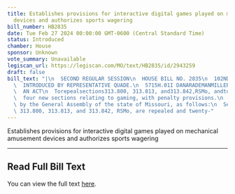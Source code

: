 ```yaml
---
title: Establishes provisions for interactive digital games played on mechanical amusement
  devices and authorizes sports wagering
bill_number: HB2835
date: Tue Feb 27 2024 00:00:00 GMT-0600 (Central Standard Time)
status: Introduced
chamber: House
sponsor: Unknown
vote_summary: Unavailable
legiscan_url: https://legiscan.com/MO/text/HB2835/id/2943259
draft: false
bill_text: "|\n  SECOND REGULAR SESSION\n  HOUSE BILL NO. 2835\n  102ND GENERAL ASSEMBLY\n\
  \  INTRODUCED BY REPRESENTATIVE QUADE.\n  5715H.01I DANARADEMANMILLER,ChiefClerk\n\
  \  AN ACT\n  Torepealsections313.800, 313.813, and313.842,RSMo, andto enactinlieuthereoftwenty-\n\
  \  four new sections relating to gaming, with penalty provisions.\n  Be it enacted\
  \ by the General Assembly of the state of Missouri, as follows:\n  Section A. Sections\
  \ 313.800, 313.813, and 313.842, RSMo, are repealed and twenty-"
---
```

Establishes provisions for interactive digital games played on mechanical amusement devices and authorizes sports wagering

---

## Read Full Bill Text

You can view the full text [here](https://legiscan.com/MO/text/HB2835/id/2943259).

